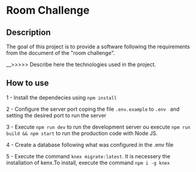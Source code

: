 # Room Challenge

## Description

The goal of this project is to provide a software following the requirements from the document of the "room challenge".

__>>>>> Describe here the technologies used in the project.

## How to use

1 - Install the dependecies using `npm install`

2 - Configure the server port coping the file `.env.example` to `.env ` and setting the desired port to run the server

3 - Execute `npm run dev` to run the development server ou execute `npm run build && npm start` to run the production code with Node JS.

4 - Create a database following what was configured in the .env file

5 - Execute the command `knex migrate:latest`. It is necessery the installation of kenx.To install, execute the command `npm i -g knex`
